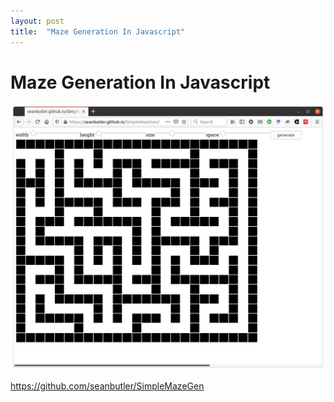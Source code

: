 ```yaml
---
layout: post
title:  "Maze Generation In Javascript"
---
```


# Maze Generation In Javascript

![](https://raw.githubusercontent.com/seanbutler/SimpleMazeGen/master/screenshot.png)


https://github.com/seanbutler/SimpleMazeGen


